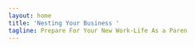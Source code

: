 ```yaml
---
layout: home
title: 'Nesting Your Business '
tagline: Prepare For Your New Work-Life As a Paren
---
```

